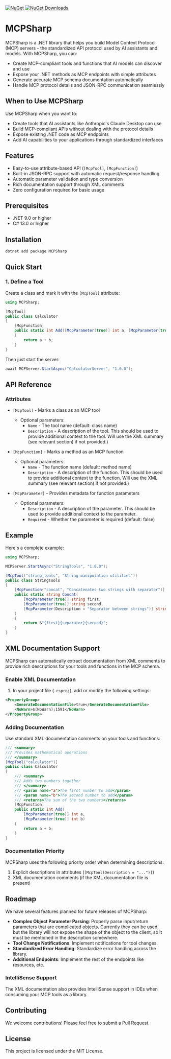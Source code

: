 [![NuGet](https://img.shields.io/nuget/v/MCPSharp)](https://www.nuget.org/packages/MCPSharp)
[![NuGet Downloads](https://img.shields.io/nuget/dt/MCPSharp)](https://www.nuget.org/packages/MCPSharp)
 # MCPSharp

MCPSharp is a .NET library that helps you build Model Context Protocol (MCP) servers - the standardized API protocol used by AI assistants and models. With MCPSharp, you can:

- Create MCP-compliant tools and functions that AI models can discover and use
- Expose your .NET methods as MCP endpoints with simple attributes
- Generate accurate MCP schema documentation automatically
- Handle MCP protocol details and JSON-RPC communication seamlessly

## When to Use MCPSharp

Use MCPSharp when you want to:
- Create tools that AI assistants like Anthropic's Claude Desktop can use
- Build MCP-compliant APIs without dealing with the protocol details
- Expose existing .NET code as MCP endpoints
- Add AI capabilities to your applications through standardized interfaces

## Features

- Easy-to-use attribute-based API (`[McpTool]`, `[McpFunction]`)
- Built-in JSON-RPC support with automatic request/response handling
- Automatic parameter validation and type conversion
- Rich documentation support through XML comments
- Zero configuration required for basic usage

## Prerequisites

- .NET 9.0 or higher
- C# 13.0 or higher

## Installation

```bash
dotnet add package MCPSharp
```

## Quick Start

### 1. Define a Tool

Create a class and mark it with the `[McpTool]` attribute:

```csharp
using MCPSharp;

[McpTool]
public class Calculator
{
    [McpFunction]
    public static int Add([McpParameter(true)] int a, [McpParameter(true)] int b)
    {
        return a + b;
    }
}
```

Then just start the server:
```csharp
await MCPServer.StartAsync("CalculatorServer", "1.0.0");
```

## API Reference

### Attributes

- `[McpTool]` - Marks a class as an MCP tool
    -  Optional parameters:
        - `Name` - The tool name (default: class name)
        - `Description` - A description of the tool. This should be used to provide additional context to the tool. Will use the XML summary (see relevant section) if not provided.)
        
- `[McpFunction]` - Marks a method as an MCP function
    - Optional parameters:
        - `Name` - The function name (default: method name)
        - `Description` - A description of the function. This should be used to provide additional context to the function. Will use the XML summary (see relevant section) if not provided.)
- `[McpParameter]` - Provides metadata for function parameters
    - Optional parameters:
        - `Description` - A description of the parameter. This should be used to provide additional context to the parameter.
        - `Required` - Whether the parameter is required (default: false)

## Example

Here's a complete example:

```csharp
using MCPSharp;

MCPServer.StartAsync("StringTools", "1.0.0");

[McpTool("string_tools", "String manipulation utilities")]
public class StringTools
{
    [McpFunction("concat", "Concatenates two strings with separator")]
    public static string Concat(
        [McpParameter(true)] string first,
        [McpParameter(true)] string second,
        [McpParameter(Description = "Separator between strings")] string separator = " "
    )
    {
        return $"{first}{separator}{second}";
    }
}
```

## XML Documentation Support

MCPSharp can automatically extract documentation from XML comments to provide rich descriptions for your tools and functions in the MCP schema.

### Enable XML Documentation

1. In your project file (`.csproj`), add or modify the following settings:

```xml
<PropertyGroup>
    <GenerateDocumentationFile>true</GenerateDocumentationFile>
    <NoWarn>$(NoWarn);1591</NoWarn>
</PropertyGroup>
```

### Adding Documentation

Use standard XML documentation comments on your tools and functions:

```csharp
/// <summary>
/// Provides mathematical operations
/// </summary>
[McpTool("calculator")]
public class Calculator
{
    /// <summary>
    /// Adds two numbers together
    /// </summary>
    /// <param name="a">The first number to add</param>
    /// <param name="b">The second number to add</param>
    /// <returns>The sum of the two numbers</returns>
    [McpFunction]
    public static int Add(
        [McpParameter(true)] int a,
        [McpParameter(true)] int b)
    {
        return a + b;
    }
}
```

### Documentation Priority

MCPSharp uses the following priority order when determining descriptions:

1. Explicit descriptions in attributes (`[McpTool(Description = "...")]`)
2. XML documentation comments (if the XML documentation file is present)

## Roadmap

We have several features planned for future releases of MCPSharp:

- **Complex Object Parameter Parsing**: Properly parse input/return parameters that are complicated objects. Currently they can be used, but the library will not expose the shape of the object to the client, so it must be mentioned in the description somewhere.
- **Tool Change Notifications**: Implement notifications for tool changes.
- **Standardized Error Handling**: Standardize error handling across the library.
- **Additional Endpoints**: Implement the rest of the endpoints like resources, etc.


### IntelliSense Support

The XML documentation also provides IntelliSense support in IDEs when consuming your MCP tools as a library.

## Contributing

We welcome contributions! Please feel free to submit a Pull Request.

## License

This project is licensed under the MIT License.
